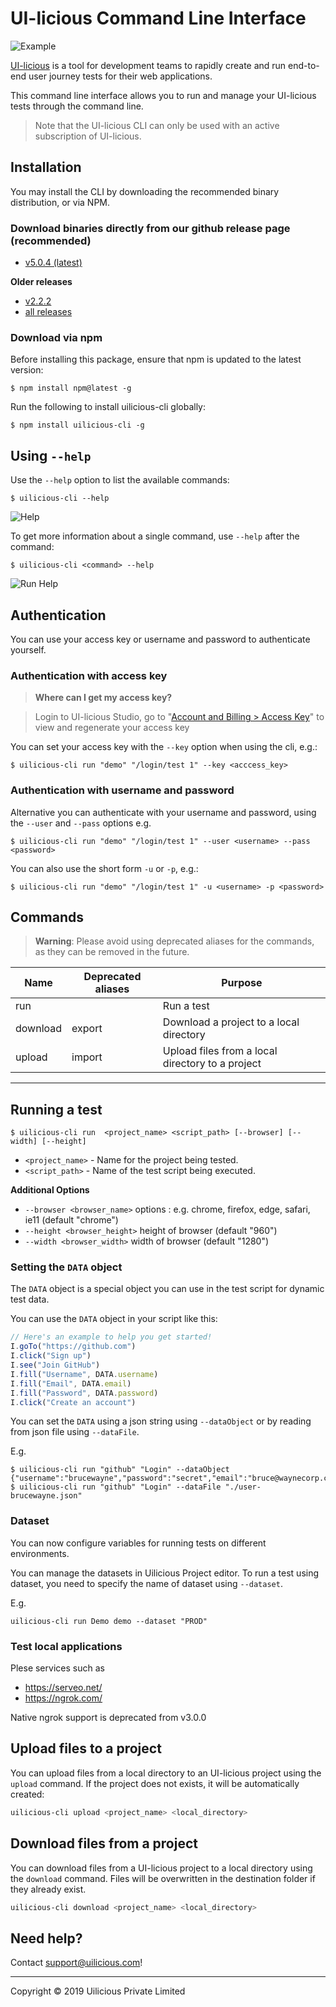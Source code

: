 # UI-licious Command Line Interface

![Example](https://github.com/uilicious/uilicious-cli/raw/master/readme-img/uilicious-cli-run-example.png)

[UI-licious](https://uilicious.com) is a tool for development teams to rapidly create and run end-to-end user journey tests for their web applications.

This command line interface allows you to run and manage your UI-licious tests through the command line.

> Note that the UI-licious CLI can only be used with an active subscription of UI-licious.

## Installation

You may install the CLI by downloading the recommended binary distribution, or via NPM.

### Download binaries directly from our github release page (recommended)

* [v5.0.4 (latest)](https://github.com/uilicious/uilicious-cli/releases)

__Older releases__
* [v2.2.2](https://github.com/uilicious/uilicious-cli/releases/tag/v2.2.2)
* [all releases](https://github.com/uilicious/uilicious-cli/releases)

### Download via npm

Before installing this package, ensure that npm is updated to the latest version:
```
$ npm install npm@latest -g
```

Run the following to install uilicious-cli globally:
```
$ npm install uilicious-cli -g
```

## Using `--help`

Use the `--help` option to list the available commands:
```
$ uilicious-cli --help
```

![Help](https://github.com/uilicious/uilicious-cli/raw/master/readme-img/uilicious-cli-help.png)

To get more information about a single command, use `--help` after the command:

```
$ uilicious-cli <command> --help
```

![Run Help](https://github.com/uilicious/uilicious-cli/raw/master/readme-img/uilicious-cli-run-help.png)

## Authentication

You can use your access key or username and password to authenticate yourself.

### Authentication with access key

> **Where can I get my access key?**

> Login to UI-licious Studio, go to "[Account and Billing > Access Key](https://user.uilicious.com/profile/accessKeys)"  to view and regenerate your access key

You can set your access key with the `--key` option when using the cli, e.g.:
```
$ uilicious-cli run "demo" "/login/test 1" --key <acccess_key>
```

### Authentication with username and password

Alternative you can authenticate with your username and password, using the `--user` and `--pass` options e.g.
```
$ uilicious-cli run "demo" "/login/test 1" --user <username> --pass <password>
```

You can also use the short form `-u` or `-p`, e.g.:
```
$ uilicious-cli run "demo" "/login/test 1" -u <username> -p <password>
```

## Commands

> **Warning**: Please avoid using deprecated aliases for the commands, as they can be removed in the future.

Name   | **Deprecated** aliases | Purpose
------ | ------- | ------------------
run    | | Run a test
download | export | Download a project to a local directory
upload | import | Upload files from a local directory to a project

---

## Running a test
```
$ uilicious-cli run  <project_name> <script_path> [--browser] [--width] [--height]
```
* `<project_name>` - Name for the project being tested.
* `<script_path>` - Name of the test script being executed.

**Additional Options**
+ `--browser <browser_name>` options :  e.g. chrome, firefox, edge, safari, ie11 (default "chrome")
+ `--height <browser_height>` height of browser (default "960")
+ `--width <browser_width>` width of browser (default "1280")

### Setting the `DATA` object

The `DATA` object is a special object you can use in the test script for dynamic test data.

You can use the `DATA` object in your script like this:
```javascript
// Here's an example to help you get started!
I.goTo("https://github.com")
I.click("Sign up")
I.see("Join GitHub")
I.fill("Username", DATA.username)
I.fill("Email", DATA.email)
I.fill("Password", DATA.password)
I.click("Create an account")
```

You can set the `DATA` using a json string using `--dataObject` or by reading from json file using `--dataFile`.

E.g.
```
$ uilicious-cli run "github" "Login" --dataObject {"username":"brucewayne","password":"secret","email":"bruce@waynecorp.com"}
$ uilicious-cli run "github" "Login" --dataFile "./user-brucewayne.json"
```

### Dataset 
You can now configure variables for running tests on different environments.

You can manage the datasets in Uilicious Project editor. To run a test using dataset, you need to specify the name of dataset using `--dataset`.

E.g.
```
uilicious-cli run Demo demo --dataset "PROD"
```

### Test local applications 

Plese services such as 

- https://serveo.net/
- https://ngrok.com/

Native ngrok support is deprecated from v3.0.0 

## Upload files to a project

You can upload files from a local directory to an UI-licious project using the `upload` command. If the project does not exists, it will be automatically created:
```bash
uilicious-cli upload <project_name> <local_directory>
```

## Download files from a project

You can download files from a UI-licious project to a local directory using the `download` command. Files will be overwritten in the destination folder if they already exist.

```bash
uilicious-cli download <project_name> <local_directory>
```

## Need help?

Contact [support@uilicious.com](mailto:support@uilicious.com)!

---

Copyright &copy; 2019 Uilicious Private Limited

